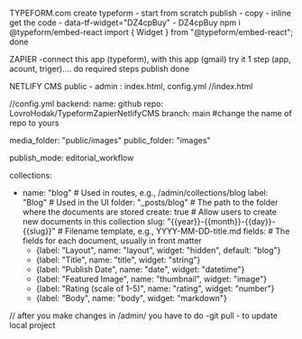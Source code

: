 TYPEFORM.com
create typeform - start from scratch
publish - copy - inline
get the code - data-tf-widget="DZ4cpBuy" - DZ4cpBuy
npm i @typeform/embed-react
import { Widget } from "@typeform/embed-react";
<Widget id="DZ4cpBuy" />
done

ZAPIER
-connect this app (typeform), with this app (gmail)
try it
1 step (app, acount, triger).... do required steps
publish
done

NETLIFY CMS
public - admin : index.html, config.yml
//index.html
<!doctype html>
<html>
<head>
  <meta charset="utf-8" />
  <meta name="viewport" content="width=device-width, initial-scale=1.0" />
  <title>Content Manager</title>
</head>
<body>
  <!-- Include the script that builds the page and powers Netlify CMS -->
  <script src="https://unpkg.com/netlify-cms@^2.0.0/dist/netlify-cms.js"></script>
</body>
</html>
//config.yml
backend:
  name: github
  repo: LovroHodak/TypeformZapierNetlifyCMS
  branch: main
  #change the name of repo to yours

media_folder: "public/images"
public_folder: "images"

publish_mode: editorial_workflow  

collections:
  - name: "blog" # Used in routes, e.g., /admin/collections/blog
    label: "Blog" # Used in the UI
    folder: "_posts/blog" # The path to the folder where the documents are stored
    create: true # Allow users to create new documents in this collection
    slug: "{{year}}-{{month}}-{{day}}-{{slug}}" # Filename template, e.g., YYYY-MM-DD-title.md
    fields: # The fields for each document, usually in front matter
      - {label: "Layout", name: "layout", widget: "hidden", default: "blog"}
      - {label: "Title", name: "title", widget: "string"}
      - {label: "Publish Date", name: "date", widget: "datetime"}
      - {label: "Featured Image", name: "thumbnail", widget: "image"}
      - {label: "Rating (scale of 1-5)", name: "rating", widget: "number"}
      - {label: "Body", name: "body", widget: "markdown"}


// after you make changes in /admin/ you have to do -git pull - to update local project
  




